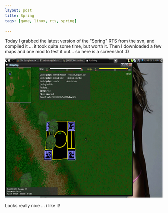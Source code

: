 ```yaml
--- 
layout: post
title: Spring
tags: [game, linux, rts, spring]

---
```

Today I grabbed the latest version of the "Spring" RTS from the svn, and compiled it ... it took quite some time, but worth it. Then I downloaded a few maps and one mod to test it out... so here is a screenshot :D

<a class="image" href="/images/2008/02/spring.png" title="spring.png"><img src="/images/2008/02/spring.png" alt="spring.png" height="445" width="709" /></a>

Looks really nice ... i like it!

